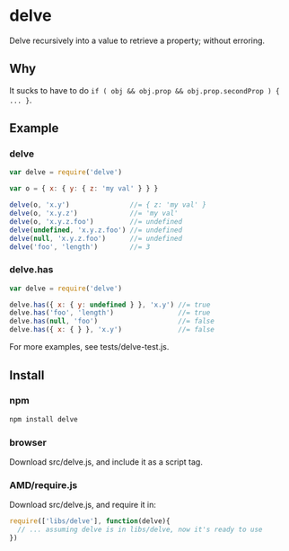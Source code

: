 # delve
Delve recursively into a value to retrieve a property; without erroring.

## Why
It sucks to have to do `if ( obj && obj.prop && obj.prop.secondProp ) { ... }`.

## Example

### delve

```javascript
var delve = require('delve')

var o = { x: { y: { z: 'my val' } } }

delve(o, 'x.y')               //= { z: 'my val' }
delve(o, 'x.y.z')             //= 'my val'
delve(o, 'x.y.z.foo')         //= undefined
delve(undefined, 'x.y.z.foo') //= undefined
delve(null, 'x.y.z.foo')      //= undefined
delve('foo', 'length')        //= 3
```
### delve.has

```javascript
var delve = require('delve')

delve.has({ x: { y: undefined } }, 'x.y') //= true
delve.has('foo', 'length')                //= true
delve.has(null, 'foo')                    //= false
delve.has({ x: { } }, 'x.y')              //= false
```

For more examples, see tests/delve-test.js.

## Install

### npm

```bash
npm install delve
```

### browser

Download src/delve.js, and include it as a script tag.

### AMD/require.js

Download src/delve.js, and require it in:

```javascript
require(['libs/delve'], function(delve){
  // ... assuming delve is in libs/delve, now it's ready to use
})
```